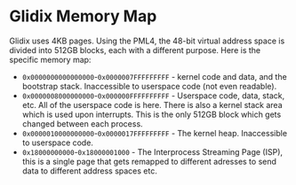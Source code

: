Glidix Memory Map
=================

Glidix uses 4KB pages. Using the PML4, the 48-bit virtual address space is divided into 512GB blocks, each with a different purpose. Here is the specific memory map:

 * `0x0000000000000000`-`0x0000007FFFFFFFFF` - kernel code and data, and the bootstrap stack. Inaccessible to userspace code (not even readable).
 * `0x0000008000000000`-`0x000000FFFFFFFFFF` - Userspace code, data, stack, etc. All of the userspace code is here. There is also a kernel stack area which is used upon interrupts. This is the only 512GB block which gets changed between each process.
 * `0x0000010000000000`-`0x0000017FFFFFFFFF` - The kernel heap. Inaccessible to userspace code.
 * `0x18000000000`-`0x18000001000` - The Interprocess Streaming Page (ISP), this is a single page that gets remapped to different adresses to send data to different address spaces etc.
